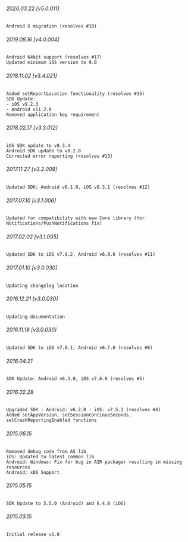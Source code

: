 

###### 2020.03.22 [v5.0.011]

```
Android X migration (resolves #18)
```


###### 2019.08.16 [v4.0.004]

```
Android 64bit support (resolves #17)
Updated minimum iOS version to 9.0
```


###### 2018.11.02 [v3.4.021]

```
Added setReportLocation functionality (resolves #15)
SDK Update:
- iOS v9.2.3
- Android v11.2.0
Removed application key requirement

```


###### 2018.02.17 [v3.3.012]

```
iOS SDK update to v8.3.4
Android SDK update to v8.2.0
Corrected error reporting (resolves #13)
```


###### 2017.11.27 [v3.2.009]

```
Updated SDK: Android v8.1.0, iOS v8.3.1 (resolves #12)
```


###### 2017.07.10 [v3.1.006]

```
Updated for compatibility with new Core library (for Notifications/PushNotifications fix)
```


###### 2017.02.02 [v3.1.005]

```
Updated SDK to iOS v7.9.2, Android v6.8.0 (resolves #11)
```


###### 2017.01.10 [v3.0.030]

```
Updating changelog location
```


###### 2016.12.21 [v3.0.030]

```
Updating documentation
```


###### 2016.11.18 [v3.0.030]

```
Updated SDK to iOS v7.8.1, Android v6.7.0 (resolves #8)
```


###### 2016.04.21

```
SDK Update: Android v6.3.0, iOS v7.6.0 (resolves #5)
```


###### 2016.02.28

```
Upgraded SDK - Android: v6.2.0 - iOS: v7.5.1 (resolves #4)
Added setAppVersion, setSessionContinueSeconds, setCrashReportingEnabled functions
```


###### 2015.06.15

```
Removed debug code from AS lib
iOS: Updated to latest common lib
Android: Windows: Fix for bug in AIR packager resulting in missing resources
Android: x86 Support
```


###### 2015.05.15

```
SDK Update to 5.5.0 (Android) and 6.4.0 (iOS)
```


###### 2015.03.15

```
Initial release v1.0
```
